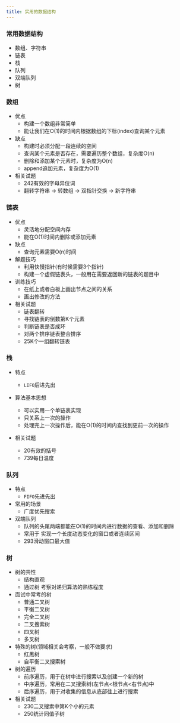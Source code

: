```yaml
---
title: 实用的数据结构
---
```


### 常用数据结构
- 数组、字符串    
- 链表
- 栈
- 队列
- 双端队列
- 树

### 数组
- 优点
    - 构建一个数组非常简单
    - 能让我们在O(1)的时间内根据数组的下标(index)查询某个元素
- 缺点
    - 构建时必须分配一段连续的空间
    - 查询某个元素是否存在，需要遍历整个数组，复杂度O(n)
    - 删除和添加某个元素时，复杂度为O(n)
    - append追加元素，复杂度为O(1)
- 相关试题
    - 242有效的字母异位词
    - 翻转字符串 -> 转数组 -> 双指针交换 -> 新字符串

### 链表
- 优点
    - 灵活地分配空间内存
    - 能在O(1)时间内删除或添加元素
- 缺点
    - 查询元素需要O(n)时间
- 解题技巧
    - 利用快慢指针(有时候需要3个指针)
    - 构建一个虚假链表头，一般用在需要返回新的链表的题目中
- 训练技巧
    - 在纸上或者白板上画出节点之间的关系
    - 画出修改的方法
- 相关试题
    - 链表翻转
    - 寻找链表的倒数第K个元素
    - 判断链表是否成环
    - 对两个排序链表整合排序
    - 25K个一组翻转链表
    
### 栈
- 特点
    - `LIFO`后进先出

- 算法基本思想
    - 可以实用一个单链表实现
    - 只关系上一次的操作
    - 处理完上一次操作后，能在O(1)的时间内查找到更前一次的操作

- 相关试题
    - 20有效的括号
    - 739每日温度
    
### 队列
- 特点
    - `FIFO`先进先出
- 常用的场景
    - 广度优先搜索
- 双端队列
    - 队列的头尾两端都能在O(1)的时间内进行数据的查看、添加和删除
    - 常用于 实现一个长度动态变化的窗口或者连续区间
    - 293滑动窗口最大值
    
### 树
- 树的共性
    - 结构直观
    - 通过树 考察对递归算法的熟练程度
- 面试中常考的树
    - 普通二叉树
    - 平衡二叉树
    - 完全二叉树
    - 二叉搜索树
    - 四叉树
    - 多叉树
- 特殊的树(领域相关会考察，一般不做要求)
    - 红黑树
    - 自平衡二叉搜索树
- 树的遍历
    - 前序遍历，用于在树中进行搜索以及创建一个新的树
    - 中序遍历，常用在二叉搜索树(左节点<根节点<右节点)中
    - 后序遍历，用于对收集的信息从底部往上进行搜索 
- 相关试题
    - 230二叉搜索中第K个小的元素
    - 250统计同值子树